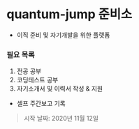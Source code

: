 quantum-jump 준비소
===================
* 이직 준비 및 자기개발을 위한 플랫폼
### 필요 목록
1. 전공 공부
2. 코딩테스트 공부
3. 자기소개서 및 이력서 작성 & 지원

* 셀프 주간보고 기록

> 시작 날짜: 2020년 11월 12일
